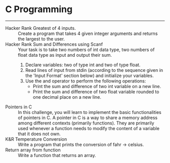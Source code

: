 # C Programming
<hr/>
<dl>
    <dt>Hacker Rank Greatest of 4 inputs.</dt>
    <dd>
       Create a program that takes 4 given integer arguments and returns the largest to the user.
    </dd>
    <dt>Hacker Rank Sum and Differences using Scanf</dt>
    <dd>
        Your task is to take two numbers of int data type, two numbers of float data type as input and output their sum.
        <ol>
            <li>Declare  variables: two of type int and two of type float.</li>
            <li>Read  lines of input from stdin (according to the sequence given in the 'Input Format' section below) and initialize your  variables.</li>
            <li>
                Use the  and  operator to perform the following operations:<br/>
                <ul>
                    <li>Print the sum and difference of two int variable on a new line.</li>
                    <li>Print the sum and difference of two float variable rounded to one decimal place on a new line.</li>
                </ul>
            </li>
        </ol>
    </dd>
    <dt>
        Pointers in C
    </dt>
    <dd>
        In this challenge, you will learn to implement the basic functionalities of pointers in C. A pointer in C is a way to share a memory address among different contexts (primarily functions). They are primarily used whenever a function needs to modify the content of a variable that it does not own.
    </dd>
    <dt>
        K&R Temperature Conversion
    </dt>
    <dd>
        Write a program that prints the conversion of fahr -> celsius.
    </dd>
    <dt>
        Return array from function
    </dt>
    <dd>
        Write a function that returns an array.
    </dd>
</dl>
